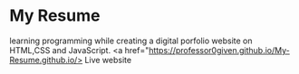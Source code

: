 # My Resume
 learning programming while creating a digital porfolio website on HTML,CSS and JavaScript. 
<a href="https://professor0given.github.io/My-Resume.github.io/> Live website</a>
